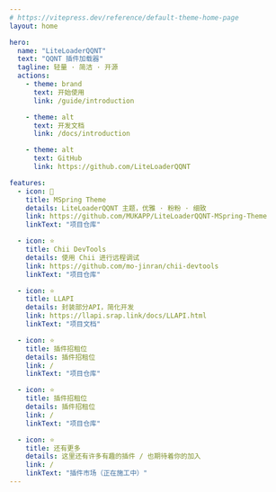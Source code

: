 ```yaml
---
# https://vitepress.dev/reference/default-theme-home-page
layout: home

hero:
  name: "LiteLoaderQQNT"
  text: "QQNT 插件加载器"
  tagline: 轻量 · 简洁 · 开源
  actions:
    - theme: brand
      text: 开始使用
      link: /guide/introduction

    - theme: alt
      text: 开发文档
      link: /docs/introduction

    - theme: alt
      text: GitHub
      link: https://github.com/LiteLoaderQQNT

features:
  - icon: 🎨
    title: MSpring Theme
    details: LiteLoaderQQNT 主题，优雅 · 粉粉 · 细致
    link: https://github.com/MUKAPP/LiteLoaderQQNT-MSpring-Theme
    linkText: "项目仓库"

  - icon: ⭐
    title: Chii DevTools
    details: 使用 Chii 进行远程调试
    link: https://github.com/mo-jinran/chii-devtools
    linkText: "项目仓库"

  - icon: ⭐
    title: LLAPI
    details: 封装部分API，简化开发
    link: https://llapi.srap.link/docs/LLAPI.html
    linkText: "项目文档"

  - icon: ⭐
    title: 插件招租位
    details: 插件招租位
    link: /
    linkText: "项目仓库"

  - icon: ⭐
    title: 插件招租位
    details: 插件招租位
    link: /
    linkText: "项目仓库"

  - icon: ⭐
    title: 还有更多
    details: 这里还有许多有趣的插件 / 也期待着你的加入
    link: /
    linkText: "插件市场（正在施工中）"
---
```

